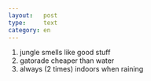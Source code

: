 ```yaml
---
layout:   post
type:     text
category: en
---
```


1. jungle smells like good stuff
2. gatorade cheaper than water
3. always (2 times) indoors when raining